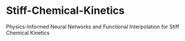 # Stiff-Chemical-Kinetics
Physics-Informed Neural Networks and Functional Interpolation for Stiff Chemical Kinetics
